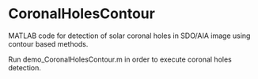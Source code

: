 # CoronalHolesContour
MATLAB code for detection of solar coronal holes in SDO/AIA image using contour based methods.

Run demo_CoronalHolesContour.m in order to execute coronal holes detection.
